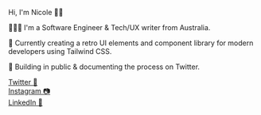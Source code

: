 Hi, I'm Nicole 👋🏻

👩🏻‍💻 I'm a Software Engineer & Tech/UX writer from Australia.

📼 Currently creating a retro UI elements and component library for modern developers using Tailwind CSS.

💾 Building in public & documenting the process on Twitter. 



[Twitter 🪩](https://twitter.com/msnicolegeorge_) <br/> 
[Instagram 📷](https://www.instagram.com/msnicolegeorge/) <br/>
[LinkedIn 📠](https://www.linkedin.com/in/nicolemariageorge/) <br/>


